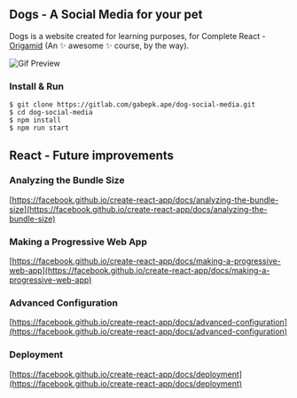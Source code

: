 ## Dogs - A Social Media for your pet

Dogs is a website created for learning purposes, for Complete React - [Origamid](https://www.origamid.com/curso/react-completo/) (An ✨ awesome ✨ course, by the way).

![Gif Preview](https://gitlab.com/gabepk.ape/dog-social-media/-/raw/master/src/Assets/dogs-presentation.gif)

### Install & Run

```
$ git clone https://gitlab.com/gabepk.ape/dog-social-media.git
$ cd dog-social-media
$ npm install
$ npm run start
```

## React - Future improvements

### Analyzing the Bundle Size

[https://facebook.github.io/create-react-app/docs/analyzing-the-bundle-size](https://facebook.github.io/create-react-app/docs/analyzing-the-bundle-size)

### Making a Progressive Web App

[https://facebook.github.io/create-react-app/docs/making-a-progressive-web-app](https://facebook.github.io/create-react-app/docs/making-a-progressive-web-app)

### Advanced Configuration

[https://facebook.github.io/create-react-app/docs/advanced-configuration](https://facebook.github.io/create-react-app/docs/advanced-configuration)

### Deployment

[https://facebook.github.io/create-react-app/docs/deployment](https://facebook.github.io/create-react-app/docs/deployment)
